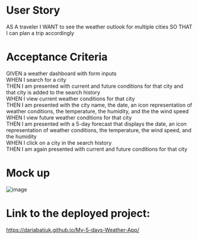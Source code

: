 # User Story
AS A traveler
I WANT to see the weather outlook for multiple cities
SO THAT I can plan a trip accordingly

# Acceptance Criteria
GIVEN a weather dashboard with form inputs<br/>
WHEN I search for a city<br/>
THEN I am presented with current and future conditions for that city and that city is added to the search history<br/>
WHEN I view current weather conditions for that city<br/>
THEN I am presented with the city name, the date, an icon representation of weather conditions, the temperature, the humidity, and the the wind speed<br/>
WHEN I view future weather conditions for that city<br/>
THEN I am presented with a 5-day forecast that displays the date, an icon representation of weather conditions, the temperature, the wind speed, and the humidity<br/>
WHEN I click on a city in the search history<br/>
THEN I am again presented with current and future conditions for that city<br/>

# Mock up
![image](https://user-images.githubusercontent.com/83068010/210160466-6a5f40b7-4fd5-4562-a5db-a72f02189d6b.png)

# Link to the deployed project:
https://dariabatiuk.github.io/My-5-days-Weather-App/

